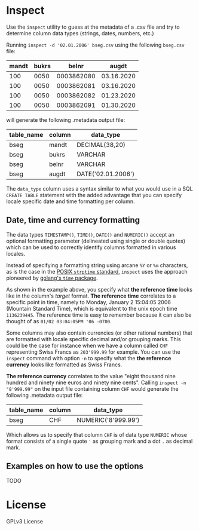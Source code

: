 # Inspect

Use the `inspect` utility to guess at the metadata of a .csv file and try to determine column data types (strings, dates, numbers, etc.) 

Running `inspect -d '02.01.2006' bseg.csv` using the following `bseg.csv` file:

| mandt | bukrs | belnr      | augdt      |
|-------|-------|------------|------------|
| 100   | 0050  | 0003862080 | 03.16.2020 |
| 100   | 0050  | 0003862081 | 03.16.2020 |
| 100   | 0050  | 0003862082 | 01.23.2020 |
| 100   | 0050  | 0003862091 | 01.30.2020 |

will generate the following .metadata output file:

| table_name | column | data_type          |
|------------|--------|--------------------|
| bseg       | mandt  | DECIMAL(38,20)     |
| bseg       | bukrs  | VARCHAR            |
| bseg       | belnr  | VARCHAR            |
| bseg       | augdt  | DATE('02.01.2006') |

The `data_type` column uses a syntax similar to what you would use in a SQL `CREATE TABLE` statement with the added advantage that you can specify locale specific date and time formatting per column. 

## Date, time and currency formatting

The data types `TIMESTAMP()`, `TIME()`, `DATE()` and `NUMERIC()` accept an optional formatting parameter (delineated using single or double quotes) which can be used to correctly identify columns formatted in various locales.

Instead of specifying a formatting string using arcane `%Y` or `%m` characters, as is the case in the [POSIX `strptime` standard](https://man7.org/linux/man-pages/man3/strptime.3p.html), `inspect` uses the approach pioneered by [golang's `time` package](https://golang.org/pkg/time/#pkg-constants).

As shown in the example above, you specify what **the reference time** looks like in the column's _target_ format. **The reference time** correlates to a specific point in time, namely to Monday, January 2 15:04:05 2006 (Mountain Standard Time), which is equivalent to the unix epoch time `1136239445`. The reference time is easy to remember because it can also be thought of as `01/02 03:04:05PM '06 -0700`.

Some columns may also contain currencies (or other rational numbers) that are formatted with locale specific decimal and/or grouping marks. This could be the case for instance when we have a column called `CHF` representing Swiss Francs as `203'999.99` for example. You can use the `inspect` command with option `-n` to specify what the **the reference currency** looks like formatted as Swiss Francs.

**The reference currency** correlates to the value "eight thousand nine hundred and ninety nine euros and ninety nine cents". Calling `inspect -n "8'999.99"` on the input file containing column `CHF` would generate the following .metadata output file:

| table_name | column | data_type           |
|------------|--------|---------------------|
| bseg       | CHF    | NUMERIC('8'999.99') |

Which allows us to specify that column `CHF` is of data type `NUMERIC` whose format consists of a single quote `'` as grouping mark and a dot `.` as decimal mark.

## Examples on how to use the options

TODO

# License

GPLv3 License
